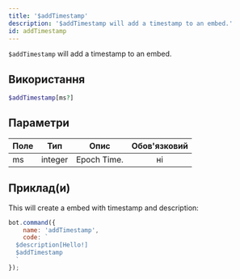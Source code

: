 ```yaml
---
title: '$addTimestamp'
description: '$addTimestamp will add a timestamp to an embed.'
id: addTimestamp
---
```


`$addTimestamp` will add a timestamp to an embed.

## Використання

```php
$addTimestamp[ms?]
```

## Параметри

| Поле | Тип     | Опис        | Обов'язковий |
| ---- | ------- | ----------- |:------------:|
| ms   | integer | Epoch Time. |      ні      |

## Приклад(и)

This will create a embed with timestamp and description:

```javascript
bot.command({
    name: 'addTimestamp',
    code: `
  $description[Hello!]
  $addTimestamp
  `
});
```
